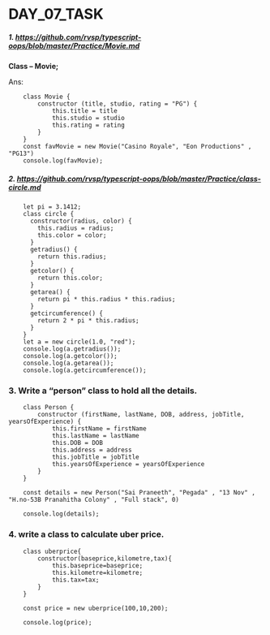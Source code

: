 # DAY_07_TASK 

##### 1.	https://github.com/rvsp/typescript-oops/blob/master/Practice/Movie.md

**Class – Movie;**

Ans:

        class Movie {
            constructor (title, studio, rating = "PG") {
                this.title = title
                this.studio = studio
                this.rating = rating
            }
        }
        const favMovie = new Movie("Casino Royale", "Eon Productions" , "PG13")
        console.log(favMovie);



##### 2.	https://github.com/rvsp/typescript-oops/blob/master/Practice/class-circle.md

        let pi = 3.1412;
        class circle {
          constructor(radius, color) {
            this.radius = radius;
            this.color = color;
          }
          getradius() {
            return this.radius;
          }
          getcolor() {
            return this.color;
          }
          getarea() {
            return pi * this.radius * this.radius;
          }
          getcircumference() {
            return 2 * pi * this.radius;
          }
        }
        let a = new circle(1.0, "red");
        console.log(a.getradius());
        console.log(a.getcolor());
        console.log(a.getarea());
        console.log(a.getcircumference());


### 3.	Write a “person” class to hold all the details.

        class Person {
            constructor (firstName, lastName, DOB, address, jobTitle, yearsOfExperience) {
                this.firstName = firstName
                this.lastName = lastName
                this.DOB = DOB
                this.address = address
                this.jobTitle = jobTitle
                this.yearsOfExperience = yearsOfExperience
            }
        }

        const details = new Person("Sai Praneeth", "Pegada" , "13 Nov" , "H.no-53B Pranahitha Colony" , "Full stack", 0)

        console.log(details);




### 4.	write a class to calculate uber price.

        class uberprice{
            constructor(baseprice,kilometre,tax){
                this.baseprice=baseprice;
                this.kilometre=kilometre;
                this.tax=tax;
            }
        }

        const price = new uberprice(100,10,200); 

        console.log(price);

